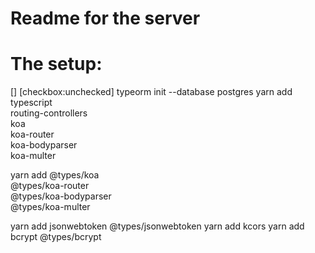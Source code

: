 # Readme for the server

# The setup:
[] [checkbox:unchecked]
typeorm init --database postgres
yarn add typescript \
 routing-controllers \
 koa \
 koa-router \
 koa-bodyparser \
 koa-multer

yarn add @types/koa \
 @types/koa-router \
 @types/koa-bodyparser \
 @types/koa-multer

yarn add jsonwebtoken @types/jsonwebtoken
yarn add kcors
yarn add bcrypt @types/bcrypt
